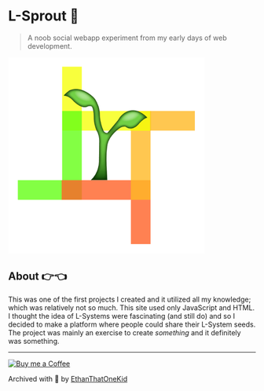 # L-Sprout 🌱
> A noob social webapp experiment from my early days of web development.

![L-Sprout Logo](img/logo.gif)

## About 👉👈
This was one of the first projects I created and it utilized all my knowledge; which was relatively not so much.
This site used only JavaScript and HTML.
I thought the idea of L-Systems were fascinating (and still do) and so I decided to make a platform where people could share their L-System seeds.
The project was mainly an exercise to create *something* and it definitely was something.

---

[![Buy me a Coffee](https://img.shields.io/badge/buy%20me%20a-coffee-%23FF813F)][bmac]

Archived with 💓 by [EthanThatOneKid][creator_site]

[bmac]: http://buymeacoff.ee/etok
[creator_site]: http://ethandavidson.com/